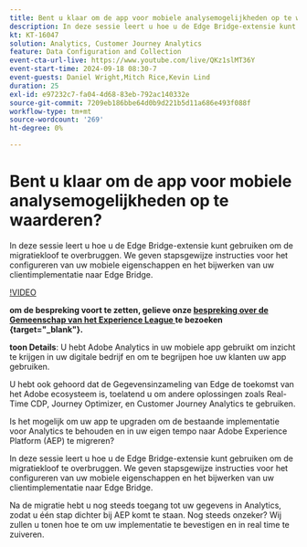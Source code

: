```yaml
---
title: Bent u klaar om de app voor mobiele analysemogelijkheden op te waarderen?
description: In deze sessie leert u hoe u de Edge Bridge-extensie kunt gebruiken om de migratiekloof te overbruggen. We geven stapsgewijze instructies voor het configureren van uw mobiele eigenschappen en het bijwerken van uw clientimplementatie naar Edge Bridge.
kt: KT-16047
solution: Analytics, Customer Journey Analytics
feature: Data Configuration and Collection
event-cta-url-live: https://www.youtube.com/live/QKz1slMT36Y
event-start-time: 2024-09-18 08:30-7
event-guests: Daniel Wright,Mitch Rice,Kevin Lind
duration: 25
exl-id: e97232c7-fa04-4d68-83eb-792ac140332e
source-git-commit: 7209eb186bbe64d0b9d221b5d11a686e493f088f
workflow-type: tm+mt
source-wordcount: '269'
ht-degree: 0%

---
```


# Bent u klaar om de app voor mobiele analysemogelijkheden op te waarderen?

In deze sessie leert u hoe u de Edge Bridge-extensie kunt gebruiken om de migratiekloof te overbruggen. We geven stapsgewijze instructies voor het configureren van uw mobiele eigenschappen en het bijwerken van uw clientimplementatie naar Edge Bridge.

[!VIDEO](https://video.tv.adobe.com/v/3434575)

**om de bespreking voort te zetten, gelieve onze [ bespreking over de Gemeenschap van het Experience League ](https://experienceleaguecommunities.adobe.com/t5/adobe-experience-platform/experience-league-live-post-session-discussion-are-you-ready-to/m-p/704990#M550) te bezoeken {target="_blank"}.**

**toon Details**:
U hebt Adobe Analytics in uw mobiele app gebruikt om inzicht te krijgen in uw digitale bedrijf en om te begrijpen hoe uw klanten uw app gebruiken.

U hebt ook gehoord dat de Gegevensinzameling van Edge de toekomst van het Adobe ecosysteem is, toelatend u om andere oplossingen zoals Real-Time CDP, Journey Optimizer, en Customer Journey Analytics te gebruiken.

Is het mogelijk om uw app te upgraden om de bestaande implementatie voor Analytics te behouden en in uw eigen tempo naar Adobe Experience Platform (AEP) te migreren?

In deze sessie leert u hoe u de Edge Bridge-extensie kunt gebruiken om de migratiekloof te overbruggen. We geven stapsgewijze instructies voor het configureren van uw mobiele eigenschappen en het bijwerken van uw clientimplementatie naar Edge Bridge.

Na de migratie hebt u nog steeds toegang tot uw gegevens in Analytics, zodat u één stap dichter bij AEP komt te staan. Nog steeds onzeker? Wij zullen u tonen hoe te om uw implementatie te bevestigen en in real time te zuiveren.
